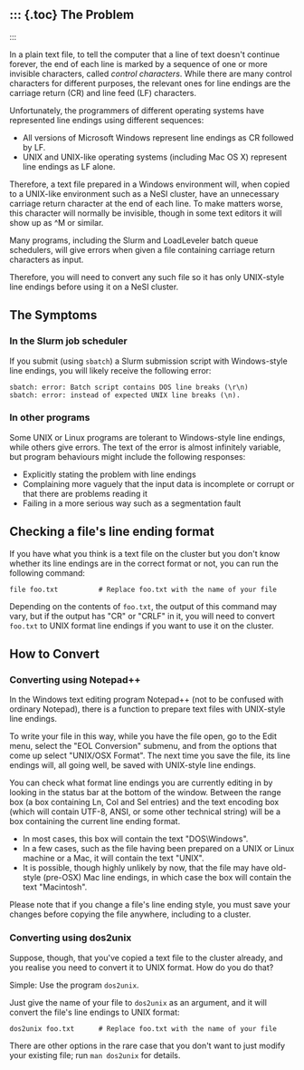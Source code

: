 ::: {.toc}
The Problem
-----------
:::

In a plain text file, to tell the computer that a line of text doesn\'t
continue forever, the end of each line is marked by a sequence of one or
more invisible characters, called *control characters*. While there are
many control characters for different purposes, the relevant ones for
line endings are the carriage return (CR) and line feed (LF) characters.

Unfortunately, the programmers of different operating systems have
represented line endings using different sequences:

-   All versions of Microsoft Windows represent line endings as CR
    followed by LF.
-   UNIX and UNIX-like operating systems (including Mac OS X) represent
    line endings as LF alone.

Therefore, a text file prepared in a Windows environment will, when
copied to a UNIX-like environment such as a NeSI cluster, have an
unnecessary carriage return character at the end of each line. To make
matters worse, this character will normally be invisible, though in some
text editors it will show up as \^M or similar.

Many programs, including the Slurm and LoadLeveler batch queue
schedulers, will give errors when given a file containing carriage
return characters as input.

Therefore, you will need to convert any such file so it has only
UNIX-style line endings before using it on a NeSI cluster.

The Symptoms
------------

### In the Slurm job scheduler

If you submit (using `sbatch`) a Slurm submission script with
Windows-style line endings, you will likely receive the following error:

    sbatch: error: Batch script contains DOS line breaks (\r\n) 
    sbatch: error: instead of expected UNIX line breaks (\n).

### In other programs

Some UNIX or Linux programs are tolerant to Windows-style line endings,
while others give errors. The text of the error is almost infinitely
variable, but program behaviours might include the following responses:

-   Explicitly stating the problem with line endings
-   Complaining more vaguely that the input data is incomplete or
    corrupt or that there are problems reading it
-   Failing in a more serious way such as a segmentation fault

Checking a file\'s line ending format
-------------------------------------

If you have what you think is a text file on the cluster but you don\'t
know whether its line endings are in the correct format or not, you can
run the following command:

    file foo.txt          # Replace foo.txt with the name of your file

Depending on the contents of `foo.txt`, the output of this command may
vary, but if the output has \"CR\" or \"CRLF\" in it, you will need to
convert `foo.txt` to UNIX format line endings if you want to use it on
the cluster.

How to Convert
--------------

### Converting using Notepad++

In the Windows text editing program Notepad++ (not to be confused with
ordinary Notepad), there is a function to prepare text files with
UNIX-style line endings.

To write your file in this way, while you have the file open, go to the
Edit menu, select the \"EOL Conversion\" submenu, and from the options
that come up select \"UNIX/OSX Format\". The next time you save the
file, its line endings will, all going well, be saved with UNIX-style
line endings.

You can check what format line endings you are currently editing in by
looking in the status bar at the bottom of the window. Between the range
box (a box containing Ln, Col and Sel entries) and the text encoding box
(which will contain UTF-8, ANSI, or some other technical string) will be
a box containing the current line ending format.

-   In most cases, this box will contain the text \"DOS\\Windows\".
-   In a few cases, such as the file having been prepared on a UNIX or
    Linux machine or a Mac, it will contain the text \"UNIX\".
-   It is possible, though highly unlikely by now, that the file may
    have old-style (pre-OSX) Mac line endings, in which case the box
    will contain the text \"Macintosh\".

Please note that if you change a file\'s line ending style, you must
save your changes before copying the file anywhere, including to a
cluster.

### Converting using dos2unix

Suppose, though, that you\'ve copied a text file to the cluster already,
and you realise you need to convert it to UNIX format. How do you do
that?

Simple: Use the program `dos2unix`.

Just give the name of your file to `dos2unix` as an argument, and it
will convert the file\'s line endings to UNIX format:

    dos2unix foo.txt      # Replace foo.txt with the name of your file

There are other options in the rare case that you don\'t want to just
modify your existing file; run `man dos2unix` for details.
